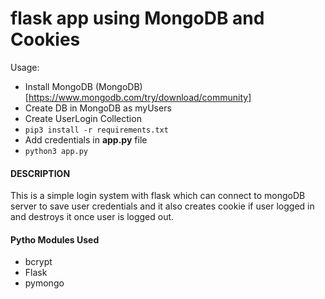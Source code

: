 # flask app using MongoDB and Cookies

Usage:
 - Install MongoDB (MongoDB)[https://www.mongodb.com/try/download/community]
 - Create DB in MongoDB as myUsers
 - Create UserLogin Collection
 - `pip3 install -r requirements.txt`
 - Add credentials in **app.py** file
 - `python3 app.py`

#### DESCRIPTION
This is a simple login system with flask which can connect to mongoDB server to save user credentials and it also creates cookie if user logged in and destroys it once user is logged out.

#### Pytho Modules Used

 - bcrypt
 - Flask
 - pymongo
